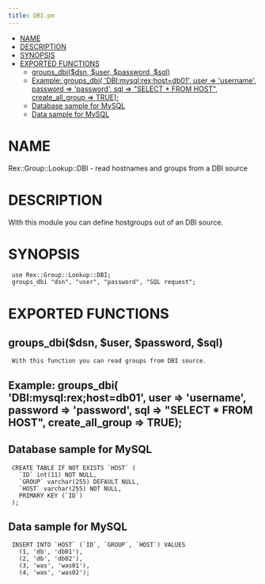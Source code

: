 ```yaml
---
title: DBI.pm
---
```


-   [NAME](#NAME)
-   [DESCRIPTION](#DESCRIPTION)
-   [SYNOPSIS](#SYNOPSIS)
-   [EXPORTED FUNCTIONS](#EXPORTED-FUNCTIONS)
    -   [groups\_dbi($dsn, $user, $password, $sql)](#groups_dbi-dsn-user-password-sql-)
    -   [Example: groups\_dbi( 'DBI:mysql:rex;host=db01', user =&gt; 'username', password =&gt; 'password', sql =&gt; "SELECT \* FROM HOST", create\_all\_group =&gt; TRUE);](#Example:-groups_dbi-DBI:mysql:rex-host-db01-user-username-password-password-sql-SELECT-FROM-HOST-create_all_group-TRUE-)
    -   [Database sample for MySQL](#Database-sample-for-MySQL)
    -   [Data sample for MySQL](#Data-sample-for-MySQL)

# NAME

Rex::Group::Lookup::DBI - read hostnames and groups from a DBI source

# DESCRIPTION

With this module you can define hostgroups out of an DBI source.

# SYNOPSIS

     use Rex::Group::Lookup::DBI;
     groups_dbi "dsn", "user", "password", "SQL request";

# EXPORTED FUNCTIONS

## groups\_dbi($dsn, $user, $password, $sql)

     With this function you can read groups from DBI source.

## Example: groups\_dbi( 'DBI:mysql:rex;host=db01', user =&gt; 'username', password =&gt; 'password', sql =&gt; "SELECT \* FROM HOST", create\_all\_group =&gt; TRUE);

## Database sample for MySQL

     CREATE TABLE IF NOT EXISTS `HOST` (
       `ID` int(11) NOT NULL,
       `GROUP` varchar(255) DEFAULT NULL,
       `HOST` varchar(255) NOT NULL,
       PRIMARY KEY (`ID`)
     );

## Data sample for MySQL

     INSERT INTO `HOST` (`ID`, `GROUP`, `HOST`) VALUES
       (1, 'db', 'db01'),
       (2, 'db', 'db02'),
       (3, 'was', 'was01'),
       (4, 'was', 'was02');

